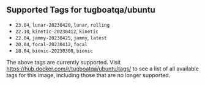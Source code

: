 ## Supported Tags for tugboatqa/ubuntu

* `23.04`, `lunar-20230420`, `lunar`, `rolling`
* `22.10`, `kinetic-20230412`, `kinetic`
* `22.04`, `jammy-20230425`, `jammy`, `latest`
* `20.04`, `focal-20230412`, `focal`
* `18.04`, `bionic-20230308`, `bionic`

The above tags are currently supported. Visit https://hub.docker.com/r/tugboatqa/ubuntu/tags/ to see a list of all available tags for this image, including those that are no longer supported.
